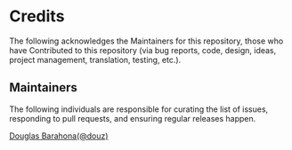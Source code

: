 # Credits

The following acknowledges the Maintainers for this repository, those who have Contributed to this repository (via bug reports, code, design, ideas, project management, translation, testing, etc.).

## Maintainers

The following individuals are responsible for curating the list of issues, responding to pull requests, and ensuring regular releases happen.

[Douglas Barahona(@douz)](https://github.com/douz)
